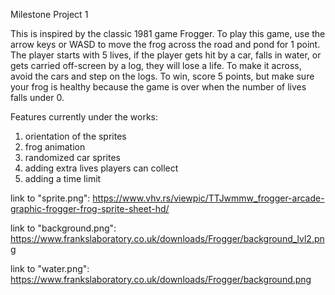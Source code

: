 Milestone Project 1

This is inspired by the classic 1981 game Frogger. To play this game, use the arrow keys or WASD to move the frog across the road and pond for 1 point. The player starts with 5 lives, if the player gets hit by a car, falls in water, or gets carried off-screen by a log, they will lose a life. To make it across, avoid the cars and step on the logs. To win, score 5 points, but make sure your frog is healthy because the game is over when the number of lives falls under 0.

Features currently under the works: 
1. orientation of the sprites
2. frog animation
3. randomized car sprites
4. adding extra lives players can collect
5. adding a time limit



link to "sprite.png": https://www.vhv.rs/viewpic/TTJwmmw_frogger-arcade-graphic-frogger-frog-sprite-sheet-hd/

link to "background.png": https://www.frankslaboratory.co.uk/downloads/Frogger/background_lvl2.png

link to "water.png": https://www.frankslaboratory.co.uk/downloads/Frogger/background.png
